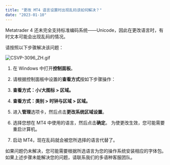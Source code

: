 ```yaml
---
title: "更改 MT4 语言设置时出现乱码该如何解决？"
date: "2023-01-10"
---
```


Metatrader 4 还未完全支持标准编码系统——Unicode，因此在更改语言时，有时文本可能会出现乱码的情况。

请按照以下步骤解决该问题：

![CSVP-3096_ZH.gif](https://get.exness.help/hc/article_attachments/7088458475666/CSVP-3096_ZH.gif)

1. 在 Windows 中打开**控制面板**。
2. 请根据控制面板中设置的**查看方式**按如下步骤操作：

1. **查看方式：小/大图标 > 区域。**
2. **查看方式：类别 > 时钟与区域 > 区域。**

3. 进入**管理**选项卡，然后点击**更改系统区域设置**。
4. 选择您想在 MT4 中使用的语言，然后点击**确定**。 为使更改生效，您可能需要重启计算机。
5. 启动 MT4，现在乱码就会被您所选择的语言代替了。

如果问题仍未解决，您可能需要根据所选语言为您的操作系统安装相应的字体包。 如果上述步骤未能解决您的问题，请联系我们的多语种客服团队。
